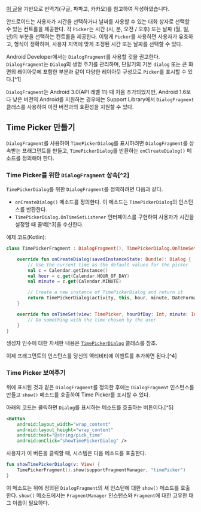 [이 글](https://developer.android.com/guide/topics/ui/controls/pickers?authuser=1)을 기반으로 번역기(구글, 파파고, 카카오)를 참고하여 작성하였습니다. 

안드로이드는 사용자가 시간을 선택하거나 날짜를 사용할 수 있는 대화 상자로 선택할 수 있는 컨트롤을 제공한다. 각 `Picker`는 시간 (시, 분, 오전 / 오후) 또는 날짜 (월, 일, 년)의 부분을 선택하는 컨트롤을 제공한다. 이렇게 `Picker`를 사용하면 사용자가 유효하고, 형식이 정확하며, 사용자  지역에 맞게 조정된 시간 또는 날짜를 선택할 수 있다.

Android Developer에서는 `DialogFragment`를 사용할 것을 권고한다. `DialogFragment`는 `Dialog`의 생명 주기를 관리하며, 단말기의 기본 `dialog` 또는 큰 화면의 레이아웃에 포함한 부분과 같이 다양한 레이아웃 구성으로 `Picker`를 표시할 수 있다.[^1]

`DialogFragment`는 Android 3.0(API 레벨 11) 때 처음 추가되었지만, Android 1.6보다 낮은 버전의 Android를 지원하는 경우에는 Support Library에서 `DialogFragment `클래스를 사용하여 이전 버전과의 호환성을 지원할 수 있다.



## Time Picker 만들기

`DialogFragment`를 사용하여 `TimePickerDialog`를 표시하려면 `DialogFragment`를 상속받는 프래그먼트를 만들고, `TimePickerDialog`를 반환하는 `onClreateDialog()` 메소드를 정의해야 한다.

### Time Picker를 위한 `DialogFragment` 상속[^2]

`TimePickerDialog`를 위한 `DialogFragment`를 정의하려면 다음과 같다.

- `onCreateDialog()` 메소드를 정의한다. 이 메소드는 `TimePickerDialog`의 인스턴스를 반환한다.
- `TimePickerDialog.OnTimeSetListener` 인터페이스를 구현하여 사용자가 시간을 설정할 때 콜백[^3]을 수신한다.

예제 코드(Kotlin):

```Kotlin
class TimePickerFragment : DialogFragment(), TimePickerDialog.OnTimeSetListener {

    override fun onCreateDialog(savedInstanceState: Bundle): Dialog {
        // Use the current time as the default values for the picker
        val c = Calendar.getInstance()
        val hour = c.get(Calendar.HOUR_OF_DAY)
        val minute = c.get(Calendar.MINUTE)

        // Create a new instance of TimePickerDialog and return it
        return TimePickerDialog(activity, this, hour, minute, DateFormat.is24HourFormat(activity))
    }

    override fun onTimeSet(view: TimePicker, hourOfDay: Int, minute: Int) {
        // Do something with the time chosen by the user
    }
}
```

생성자 인수에 대한 자세한 내용은 [`TimePickerDialog`](https://developer.android.com/reference/android/app/TimePickerDialog.html?authuser=1) 클래스를 참조.

이제 프래그먼트의 인스턴스를 당신의 액티비티에 이벤트를 추가하면 된다.[^4]

### Time Picker 보여주기

위에 표시된 것과 같은 `DialogFragment`를 정의한 후에는 `DialogFragment` 인스턴스를 만들고 `show()` 메소드를 호출하여 Time Picker를 표시할 수 있다.

아래의 코드는 클릭하면 `Dialog`를 표시하는 메소드를 호출하는 버튼이다.[^5]

```xml
<Button
    android:layout_width="wrap_content"
    android:layout_height="wrap_content"
    android:text="@string/pick_time"
    android:onClick="showTimePickerDialog" />
```

사용자가 이 버튼을 클릭할 때, 시스템은 다음 메소드를 호출한다.

```Kotlin
fun showTimePickerDialog(v: View) {
    TimePickerFragment().show(supportFragmentManager, "timePicker")
}
```

이 메소드는 위에 정의된 `DialogFragment`의 새 인스턴에 대한 `show()` 메소드를 호출한다. `show()` 메소드에서는 `FragmentManager` 인스턴스와 `Fragment`에 대한 고유한 태그 이름이 필요하다.